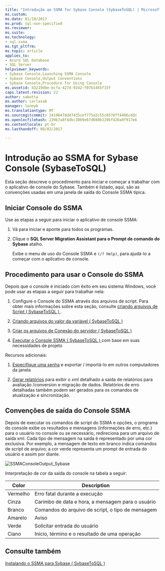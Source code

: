```yaml
---
title: "Introdução ao SSMA for Sybase Console (SybaseToSQL) | Microsoft Docs"
ms.custom: 
ms.date: 01/19/2017
ms.prod: sql-non-specified
ms.reviewer: 
ms.suite: 
ms.technology:
- sql-ssma
ms.tgt_pltfrm: 
ms.topic: article
applies_to:
- Azure SQL Database
- SQL Server
helpviewer_keywords:
- Sybase Console,Launching SSMA Console
- Sybase Console,Output Conventions
- Sybase Console,Procedure for Using Console
ms.assetid: 43219dbe-bcfa-427d-9242-f07b1455f15f
caps.latest.revision: 22
author: sabotta
ms.author: carlasab
manager: lonnyb
ms.translationtype: MT
ms.sourcegitcommit: 1419847dd47435cef775a2c55c0578ff4406cddc
ms.openlocfilehash: 239b7a8f4dbc3069e67d680b319bf426a0f917e6
ms.contentlocale: pt-br
ms.lasthandoff: 08/02/2017

---
```

# <a name="getting-started-with-ssma-for-sybase-console-sybasetosql"></a>Introdução ao SSMA for Sybase Console (SybaseToSQL)
Esta seção descreve o procedimento para iniciar e começar a trabalhar com o aplicativo de console do Sybase. Também é listado, aqui, são as convenções usadas em uma janela de saída do Console SSMA típica.  
  
## <a name="launching-ssma-console"></a>Iniciar Console do SSMA  
Use as etapas a seguir para iniciar o aplicativo de console SSMA:  
  
1.  Vá para iniciar e aponte para todos os programas.  
  
2.  Clique o **SQL Server Migration Assistant para o Prompt de comando do Sybase** atalho.  
  
    Exibe o menu de uso do Console SSMA e `(/? Help)`, para ajudá-lo a começar com o aplicativo de console.  
  
## <a name="procedure-for-using-the-ssma-console"></a>Procedimento para usar o Console do SSMA  
Depois que o console é iniciado com êxito em seu sistema Windows, você pode usar as etapas a seguir para trabalhar nela:  
  
1.  Configure o Console do SSMA através dos arquivos de script. Para obter mais informações sobre esta seção, consulte [criando arquivos de Script &#40; SybaseToSQL &#41; ](../../ssma/sybase/creating-script-files-sybasetosql.md) .  
  
2.  [Criando arquivos do valor da variável &#40; SybaseToSQL &#41;](../../ssma/sybase/creating-variable-value-files-sybasetosql.md)  
  
3.  [Criar os arquivos de Conexão do servidor &#40; SybaseToSQL &#41;](../../ssma/sybase/creating-the-server-connection-files-sybasetosql.md)  
  
4.  [Executar o Console SSMA &#40; SybaseToSQL &#41; ](../../ssma/sybase/executing-the-ssma-console-sybasetosql.md) com base em suas necessidades de projeto  
  
Recursos adicionais:  
  
1.  [Especifique uma senha](http://msdn.microsoft.com/en-us/9b6a70f9-6840-4140-a059-bb7bd7ccc67c) e exportar / importá-lo em outros computadores da janela  
  
2.  [Gerar relatórios](http://msdn.microsoft.com/en-us/19278f6a-6d58-4867-9d71-c6228040466e) para exibir o xml detalhado a saída de relatórios para avaliação /conversion e migração de dados. Relatórios de erro detalhadas também podem ser gerados para os comandos de atualização e sincronização.  
  
## <a name="ssma-console-output-conventions"></a>Convenções de saída do Console SSMA  
Depois de executar os comandos de script do SSMA e opções, o programa do console exibe os resultados e mensagens (informações de erro, etc.) para o usuário no console ou se necessário, redireciona para um arquivo de saída xml. Cada tipo de mensagem na saída é representado por uma cor exclusiva. Por exemplo, a mensagem de texto em branco indica comandos de script de arquivo; a cor verde representa um prompt de entrada do usuário e assim por diante.  
  
![SSMAConsoleOutput_Sybase](../../ssma/sybase/media/ssmaconsoleoutput_sybase.JPG "SSMAConsoleOutput_Sybase")  
  
Interpretação de cor da saída do console na tabela a seguir:  
  
|Color|Description|  
|---------|---------------|  
|Vermelho|Erro fatal durante a execução|  
|Cinza|Carimbo de data e hora, a mensagem para o usuário|  
|Branco|Comandos do arquivo de script, o tipo de mensagem|  
|Amarelo|Aviso|  
|Verde|Solicitar entrada do usuário|  
|Ciano|Início, término e o resultado de uma operação|  
  
## <a name="see-also"></a>Consulte também  
[Instalando o SSMA para Sybase &#40; SybaseToSQL &#41;](../../ssma/sybase/installing-ssma-for-sybase-sybasetosql.md)  
  

